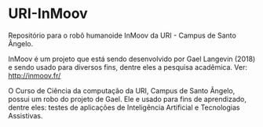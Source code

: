 # URI-InMoov
Repositório para o robô humanoide InMoov da URI - Campus de Santo Ângelo.

InMoov é um projeto que está sendo desenvolvido por Gael Langevin (2018) e sendo usado para diversos fins, dentre eles a pesquisa acadêmica. Ver: http://inmoov.fr/

O Curso de Ciência da computação da URI, Campus de Santo Ângelo, possui um robo do projeto de Gael. Ele e usado para fins de aprendizado, dentre eles: testes de aplicações de Inteligência Artificial e Tecnologias Assistivas.
